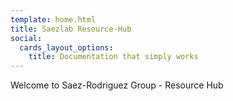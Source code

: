 ```yaml
---
template: home.html
title: Saezlab Resource-Hub
social:
  cards_layout_options:
    title: Documentation that simply works
---
```


Welcome to Saez-Rodriguez Group - Resource Hub